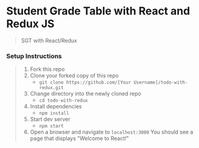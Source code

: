# Student Grade Table with React and Redux JS

> SGT with React/Redux

### Setup Instructions

> 1. Fork this repo
> 1. Clone your forked copy of this repo
>    - `git clone https://github.com/[Your Username]/todo-with-redux.git`
> 1. Change directory into the newly cloned repo
>    - `cd todo-with-redux`
> 1. Install dependencies 
>    - `npm install`
> 1. Start dev server
>    - `npm start`
> 1. Open a browser and navigate to `localhost:3000` You should see a page that displays "Welcome to React!"
